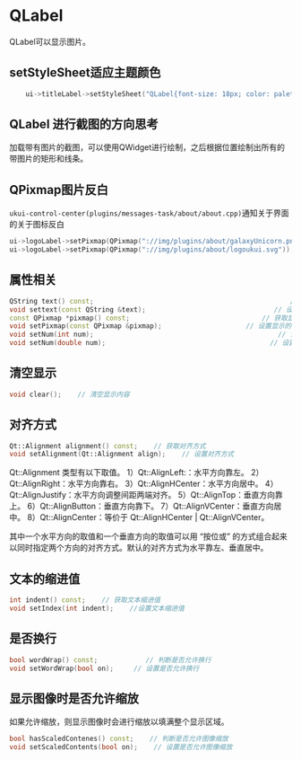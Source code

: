 # QLabel
QLabel可以显示图片。

## setStyleSheet适应主题颜色
```c++
    ui->titleLabel->setStyleSheet("QLabel{font-size: 18px; color: palette(windowText);}");
```

## QLabel 进行截图的方向思考
加载带有图片的截图，可以使用QWidget进行绘制，之后根据位置绘制出所有的带图片的矩形和线条。

## QPixmap图片反白
`ukui-control-center(plugins/messages-task/about/about.cpp)`通知关于界面的关于图标反白
```c++
ui->logoLabel->setPixmap(QPixmap("://img/plugins/about/galaxyUnicorn.png"));
ui->logoLabel->setPixmap(QPixmap("://img/plugins/about/logoukui.svg"));

```

## 属性相关
```c++
QString text() const;                                                 // 获取显示的文本
void settext(const QString &text);                                // 设置显示的文本，这是一个槽
const QPixmap *pixmap() const;                                 // 获取显示的图像
void setPixmap(const QPixmap &pixmap);                     // 设置显示的图像，这时一个槽
void setNum(int num);                                              // 设置显示的文本为代表整数 num 的字符串，这是一个槽
void setNum(double num);                                         // 设置显示的文本为代表浮点数 num 的字符串，这时一个槽
```

## 清空显示
```c++
void clear();    // 清空显示内容
```

## 对齐方式
```c++
Qt::Alignment alignment() const;    // 获取对齐方式
void setAlignment(Qt::Alignment align);    // 设置对齐方式
```
Qt::Alignment 类型有以下取值。
        1）Qt::AlignLeft:：水平方向靠左。
        2）Qt::AlignRight：水平方向靠右。
        3）Qt::AlignHCenter：水平方向居中。
        4）Qt::AlignJustify：水平方向调整间距两端对齐。
        5）Qt::AlignTop：垂直方向靠上。
        6）Qt::AlignButton：垂直方向靠下。
        7）Qt::AlignVCenter：垂直方向居中。
        8）Qt::AlignCenter：等价于 Qt::AlignHCenter | Qt::AlignVCenter。

其中一个水平方向的取值和一个垂直方向的取值可以用 “按位或” 的方式组合起来以同时指定两个方向的对齐方式。默认的对齐方式为水平靠左、垂直居中。

## 文本的缩进值
```c++
int indent() const;    // 获取文本缩进值
void setIndex(int indent);    //设置文本缩进值
```

## 是否换行
```c++
bool wordWrap() const;            // 判断是否允许换行
void setWordWrap(bool on);     // 设置是否允许换行
```

## 显示图像时是否允许缩放
如果允许缩放，则显示图像时会进行缩放以填满整个显示区域。
```c++
bool hasScaledContenes() const;    // 判断是否允许图像缩放
void setScaledContents(bool on);    // 设置是否允许图像缩放
```


